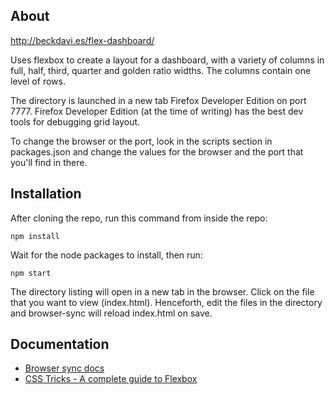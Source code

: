 ## About

http://beckdavi.es/flex-dashboard/

Uses flexbox to create a layout for a dashboard, with a variety of columns in full, half, third, quarter and golden ratio widths. The columns contain one level of rows.

The directory is launched in a new tab Firefox Developer Edition on port 7777. Firefox Developer Edition (at the time of writing) has the best dev tools for debugging grid layout.

To change the browser or the port, look in the scripts section in packages.json and change the values for the browser and the port that you'll find in there.

## Installation

After cloning the repo, run this command from inside the repo:

    npm install

Wait for the node packages to install, then run:

    npm start

The directory listing will open in a new tab in the browser. Click on the file that you want to view (index.html). Henceforth, edit the files in the directory and browser-sync will reload index.html on save.

## Documentation

* [Browser sync docs](https://browsersync.io/docs)
* [CSS Tricks - A complete guide to Flexbox](https://css-tricks.com/snippets/css/a-guide-to-flexbox/)



